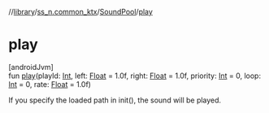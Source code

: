 //[library](../../../index.md)/[ss_n.common_ktx](../index.md)/[SoundPool](index.md)/[play](play.md)

# play

[androidJvm]\
fun [play](play.md)(playId: [Int](https://kotlinlang.org/api/latest/jvm/stdlib/kotlin/-int/index.html), left: [Float](https://kotlinlang.org/api/latest/jvm/stdlib/kotlin/-float/index.html) = 1.0f, right: [Float](https://kotlinlang.org/api/latest/jvm/stdlib/kotlin/-float/index.html) = 1.0f, priority: [Int](https://kotlinlang.org/api/latest/jvm/stdlib/kotlin/-int/index.html) = 0, loop: [Int](https://kotlinlang.org/api/latest/jvm/stdlib/kotlin/-int/index.html) = 0, rate: [Float](https://kotlinlang.org/api/latest/jvm/stdlib/kotlin/-float/index.html) = 1.0f)

If you specify the loaded path in init(), the sound will be played.
